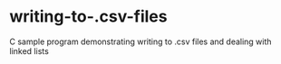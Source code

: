 # writing-to-.csv-files
C sample program demonstrating writing to .csv files and dealing with linked lists
